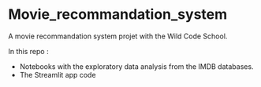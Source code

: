 # Movie_recommandation_system

A movie recommandation system projet with the Wild Code School. 

In this repo :
  - Notebooks with the exploratory data analysis from the IMDB databases. 
  - The Streamlit app code
